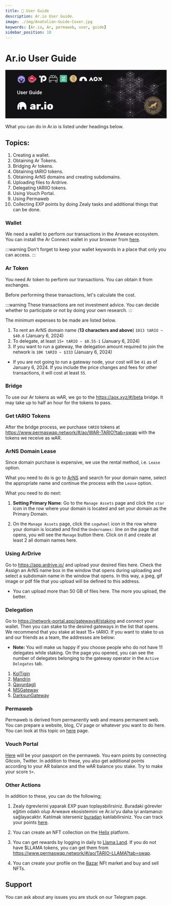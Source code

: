 ```yaml
---
title: 👤 User Guide
description: Ar.io User Guide.
image: ./img/Anatolian-Guide-Cover.jpg
keywords: [Ar.io, Ar, permaweb, user, guide]
sidebar_position: 10
---
```


# Ar.io User Guide

![Ar](./img/Anatolian-Guide.jpg)

What you can do in Ar.io is listed under headings below.

## **Topics:**
1. Creating a wallet.
2. Obtaining Ar Tokens.
3. Bridging Ar tokens.
4. Obtaining tARIO tokens.
5. Obtaining ArNS domains and creating subdomains.
6. Uploading files to Ardrive.
7. Delegating tARIIO tokens.
8. Using Vouch Portal.
9. Using Permaweb
10. Collecting EXP points by doing Zealy tasks and additional things that can be done.

### Wallet
We need a wallet to perform our transactions in the Arweave ecosystem. You can install the Ar Connect wallet in your browser from [here](https://www.arconnect.io/).

:::warning
Don't forget to keep your wallet keywords in a place that only you can access.
:::

### Ar Token
You need Ar token to perform our transactions. You can obtain it from exchanges.

Before performing these transactions, let's calculate the cost.

:::warning
These transactions are not investment advice. You can decide whether to participate or not by doing your own research.
:::

The minimum expenses to be made are listed below.

1. To rent an ArNS domain name (**13 characters and above**) `1013 tARIO ~ $40.6` (January 6, 2024)
2. To delegate, at least `15+ tARIO ~ $0.55-1` (January 6, 2024)
3. If you want to run a gateway, the delegation amount required to join the network is `10K tARIO ~ $333` (January 6, 2024)

* If you are not going to run a gateway node, your cost will be `41` as of January 6, 2024. If you include the price changes and fees for other transactions, it will cost at least `55`.

### Bridge

To use our Ar tokens as wAR, we go to the https://aox.xyz/#/beta bridge. It may take up to half an hour for the tokens to pass.

### Get tARIO Tokens

After the bridge process, we purchase `tARIO` tokens at https://www.permaswap.network/#/ao/WAR-TARIO?tab=swap with the tokens we receive as wAR.

### ArNS Domain Lease

Since domain purchase is expensive, we use the rental method, i.e. `Lease` option.

What you need to do is go to [ArNS](https://arns.app/) and search for your domain name, select the appropriate name and continue the process with the `Lease` option.

What you need to do next:

1. **Setting Primary Name**: Go to the `Manage Assets` page and click the `star` icon in the row where your domain is located and set your domain as the Primary Domain.

2. On the `Manage Assets` page, click the `cogwheel` icon in the row where your domain is located and find the `Undernames:` line on the page that opens, you will see the `Manage` button there. Click on it and create at least 2 all domain names here.

### Using ArDrive

Go to https://app.ardrive.io/ and upload your desired files here. Check the Assign an ArNS name box in the window that opens during uploading and select a subdomain name in the window that opens. In this way, a jpeg, gif image or pdf file that you upload will be defined to this address.

* You can upload more than 50 GB of files here. The more you upload, the better.

### Delegation

Go to https://network-portal.app/gateways#/staking and connect your wallet. Then you can stake to the desired gateways in the list that opens. We recommend that you stake at least 15+ tARIO. If you want to stake to us and our friends as a team, the addresses are below:

* **Note:** You will make us happy if you choose people who do not have 11 delegates while staking. On the page you opened, you can see the number of delegates belonging to the gateway operator in the `Active Delegates` tab.

1. [KolTigin](https://network-portal.app/gateways#/gateways/EhkVW8-6SnOm1UBVI-TJH2Hsmoz9ppv1jQMRaSo2W_g)
2. [Mandrin](https://network-portal.app/gateways#/gateways/lCzTnlf_Xmi0I0CTtsZgCI-aljcf4L0H8GcrddkDH7Y)
3. [Qavurdagli](https://network-portal.app/gateways#/gateways/BIa3UE0QEPRJC4HBSU252qHtA8ZOR4ClnzBq1LZQ_WU)
4. [MSGateway](https://network-portal.app/gateways#/gateways/Z7gvVfG9n_AXsCQL9hfpknYQawYR30DFNTuBAzWzoOk)
5. [DarksunGateway](https://network-portal.app/gateways#/gateways/99cN-yl_Ytpn-_vOOZrF39O3YST9Qe5OP9SZHP_JN7Y)

### Permaweb

Permaweb is derived from permanently web and means permanent web. You can prepare a website, blog, CV page or whatever you want to do here. You can look at this topic on [here](parmaweb.md) page.

### Vouch Portal

[Here](https://vouch-portal.arweave.net/#/intent/vouch-status) will be your passport on the permaweb. You earn points by connecting Gitcoin, Twitter. In addition to these, you also get additional points according to your AR balance and the wAR balance you stake. Try to make your score `5+`.

### Other Actions

In addition to these, you can do the following;

1. Zealy ögrevlerini yaparak EXP puan toplayabilirsiniz. Buradaki görevler eğitim odaklı olup Arweave ekosistemini ve Ar.io'yu daha iyi anlamanızı sağlayacaktır. 
Katılmak isterseniz [buradan](https://zealy.io/cw/ar-io/invite/roq3SOPBCEpxllr_O_4IB) katılabilirsiniz. You can track your points [here](https://exp.ar-io.dev/).

2. You can create an NFT collection on the [Helix](https://helix.arweave.net/) platform.

3. You can get rewards by logging in daily to [Llama Land](https://llamaland.arweave.net/#/). If you do not have $LLAMA tokens, you can get them from https://www.permaswap.network/#/ao/TARIO-LLAMA?tab=swap.

4. You can create your profile on the [Bazar](https://bazar.arweave.dev/#/collection/JAHF1fo4MECRZZFKGcT0B6XM94Lqe-3FtB4Ht_kTEK0/assets/) NFt market and buy and sell NFTs.

## Support

You can ask about any issues you are stuck on our Telegram page.